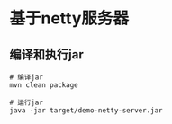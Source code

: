 # 基于netty服务器

## 编译和执行jar
```shell script
# 编译jar
mvn clean package

# 运行jar
java -jar target/demo-netty-server.jar
```
